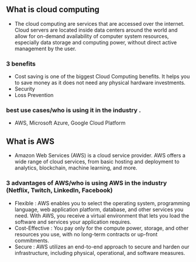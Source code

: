 
## What is cloud computing
- The cloud computing are services that are accessed over the internet. Cloud servers are located inside data centers around the world and allow for on-demand availability of computer system resources, especially data storage and computing power, without direct active management by the user.  
### 3 benefits
- Cost saving is one of the biggest Cloud Computing benefits. It helps you to save money as it does not need any physical hardware investments.
- Security
- Loss Prevention
### best use cases/who is using it in the industry .
- AWS, Microsoft Azure, Google Cloud Platform

## What is AWS
- Amazon Web Services (AWS) is a cloud service provider. AWS offers a wide range of cloud services, from basic hosting and deployment to analytics, blockchain, machine learning, and more. 
### 3 advantages of AWS/who is using AWS in the industry (Netflix, Twitch, LinkedIn, Facebook)
- Flexible : AWS enables you to select the operating system, programming language, web application platform, database, and other services you need. With AWS, you receive a virtual environment that lets you load the software and services your application requires. 
- Cost-Effective : You pay only for the compute power, storage, and other resources you use, with no long-term contracts or up-front commitments.
- Secure : AWS utilizes an end-to-end approach to secure and harden our infrastructure, including physical, operational, and software measures.
